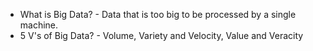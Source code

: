 * What is Big Data? - Data that is too big to be processed by a single machine. 
* 5 V's of Big Data? - Volume, Variety and Velocity, Value and Veracity
